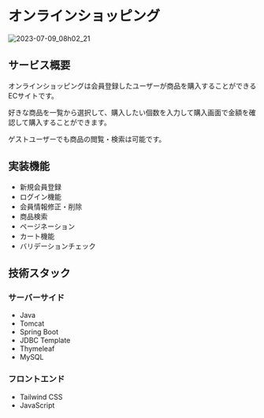 # オンラインショッピング

![2023-07-09_08h02_21](https://github.com/mejiro877/online-shopping/assets/30212292/9100c9a2-11b4-45f5-8304-4c1e86536c24)

## サービス概要

オンラインショッピングは会員登録したユーザーが商品を購入することができるECサイトです。

好きな商品を一覧から選択して、購入したい個数を入力して購入画面で金額を確認して購入することができます。

ゲストユーザーでも商品の閲覧・検索は可能です。

## 実装機能

- 新規会員登録
- ログイン機能
- 会員情報修正・削除
- 商品検索
- ページネーション
- カート機能
- バリデーションチェック

## 技術スタック

### サーバーサイド

- Java
- Tomcat
- Spring Boot
- JDBC Template
- Thymeleaf
- MySQL

### フロントエンド

- Tailwind CSS
- JavaScript